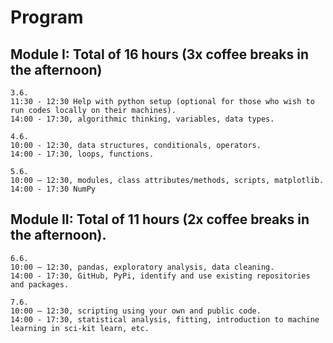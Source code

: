 # Program
## Module I: Total of 16 hours (3x coffee breaks in the afternoon) 
    3.6.
    11:30 - 12:30 Help with python setup (optional for those who wish to run codes locally on their machines). 
    14:00 - 17:30, algorithmic thinking, variables, data types. 

    4.6.
    10:00 - 12:30, data structures, conditionals, operators. 
    14:00 - 17:30, loops, functions. 

    5.6.	 
    10:00 – 12:30, modules, class attributes/methods, scripts, matplotlib. 
    14:00 - 17:30 NumPy 

## Module II: Total of 11 hours (2x coffee breaks in the afternoon). 

    6.6.
    10:00 – 12:30, pandas, exploratory analysis, data cleaning. 
    14:00 - 17:30, GitHub, PyPi, identify and use existing repositories and packages. 

    7.6.
    10:00 – 12:30, scripting using your own and public code. 
    14:00 - 17:30, statistical analysis, fitting, introduction to machine learning in sci-kit learn, etc. 